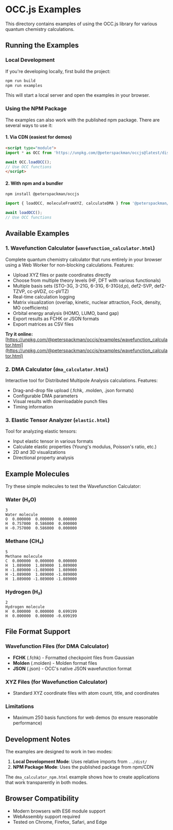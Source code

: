 # OCC.js Examples

This directory contains examples of using the OCC.js library for various quantum chemistry calculations.

## Running the Examples

### Local Development

If you're developing locally, first build the project:

```bash
npm run build
npm run examples
```

This will start a local server and open the examples in your browser.

### Using the NPM Package

The examples can also work with the published npm package. There are several ways to use it:

#### 1. Via CDN (easiest for demos)

```html
<script type="module">
import * as OCC from 'https://unpkg.com/@peterspackman/occjs@latest/dist/index.browser.js';

await OCC.loadOCC();
// Use OCC functions
</script>
```

#### 2. With npm and a bundler

```bash
npm install @peterspackman/occjs
```

```javascript
import { loadOCC, moleculeFromXYZ, calculateDMA } from '@peterspackman/occjs';

await loadOCC();
// Use OCC functions
```

## Available Examples

### 1. Wavefunction Calculator (`wavefunction_calculator.html`)
Complete quantum chemistry calculator that runs entirely in your browser using a Web Worker for non-blocking calculations. Features:
- Upload XYZ files or paste coordinates directly
- Choose from multiple theory levels (HF, DFT with various functionals)
- Multiple basis sets (STO-3G, 3-21G, 6-31G, 6-31G(d,p), def2-SVP, def2-TZVP, cc-pVDZ, cc-pVTZ)
- Real-time calculation logging
- Matrix visualization (overlap, kinetic, nuclear attraction, Fock, density, MO coefficients)
- Orbital energy analysis (HOMO, LUMO, band gap)
- Export results as FCHK or JSON formats
- Export matrices as CSV files

**Try it online:** [https://unpkg.com/@peterspackman/occjs/examples/wavefunction_calculator.html](https://unpkg.com/@peterspackman/occjs/examples/wavefunction_calculator.html)

### 2. DMA Calculator (`dma_calculator.html`)
Interactive tool for Distributed Multipole Analysis calculations. Features:
- Drag-and-drop file upload (.fchk, .molden, .json formats)
- Configurable DMA parameters
- Visual results with downloadable punch files
- Timing information

### 3. Elastic Tensor Analyzer (`elastic.html`)
Tool for analyzing elastic tensors:
- Input elastic tensor in various formats
- Calculate elastic properties (Young's modulus, Poisson's ratio, etc.)
- 2D and 3D visualizations
- Directional property analysis

## Example Molecules

Try these simple molecules to test the Wavefunction Calculator:

### Water (H₂O)
```
3
Water molecule
O  0.000000  0.000000  0.000000
H  0.757000  0.586000  0.000000
H -0.757000  0.586000  0.000000
```

### Methane (CH₄)
```
5
Methane molecule
C  0.000000  0.000000  0.000000
H  1.089000  1.089000  1.089000
H -1.089000 -1.089000  1.089000
H -1.089000  1.089000 -1.089000
H  1.089000 -1.089000 -1.089000
```

### Hydrogen (H₂)
```
2
Hydrogen molecule
H  0.000000  0.000000  0.699199
H  0.000000  0.000000 -0.699199
```

## File Format Support

### Wavefunction Files (for DMA Calculator)
- **FCHK** (.fchk) - Formatted checkpoint files from Gaussian
- **Molden** (.molden) - Molden format files
- **JSON** (.json) - OCC's native JSON wavefunction format

### XYZ Files (for Wavefunction Calculator)
- Standard XYZ coordinate files with atom count, title, and coordinates

### Limitations
- Maximum 250 basis functions for web demos (to ensure reasonable performance)

## Development Notes

The examples are designed to work in two modes:

1. **Local Development Mode**: Uses relative imports from `../dist/`
2. **NPM Package Mode**: Uses the published package from npm/CDN

The `dma_calculator_npm.html` example shows how to create applications that work transparently in both modes.

## Browser Compatibility

- Modern browsers with ES6 module support
- WebAssembly support required
- Tested on Chrome, Firefox, Safari, and Edge